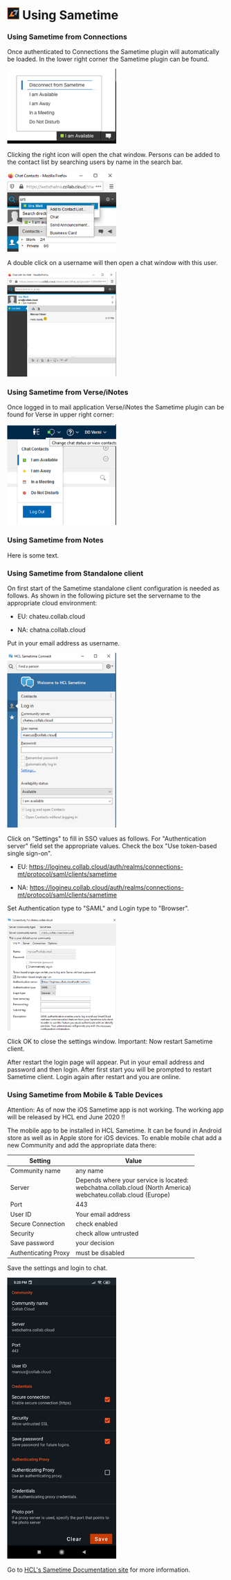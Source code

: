 # <img src="/assets/images/HCL_Sametime_Master.png" alt="SametimeLogo" height="28" /> Using Sametime

### Using Sametime from Connections
Once authenticated to Connections the Sametime plugin will automatically be loaded. In the lower right corner the Sametime plugin can be found.

<img src="/assets/images/screen-shots/sametime/connections-status.png" alt="Connections Status" width=50% />

Clicking the right icon will open the chat window. Persons can be added to the contact list by searching users by name in the search bar.

<img src="/assets/images/screen-shots/sametime/chat-window-addperson.png" alt="Add Person" width=50% />

A double click on a username will then open a chat window with this user.

<img src="/assets/images/screen-shots/sametime/chat-window.png" alt="Chat Window" width=50% />

### Using Sametime from Verse/iNotes
Once logged in to mail application Verse/iNotes the Sametime plugin can be found for Verse in upper right corner:

<img src="/assets/images/screen-shots/sametime/verse-status.png" alt="Verse Status" width=50% />

### Using Sametime from Notes
Here is some text.

### Using Sametime from Standalone client
On first start of the Sametime standalone client configuration is needed as follows.
As shown in the following picture set the servername to the appropriate cloud environment:

- EU: chateu.collab.cloud

- NA: chatna.collab.cloud

Put in your email address as username.

<img src="/assets/images/screen-shots/sametime/sametime-rich-step1.png" alt="Verse Status" width=50% />

Click on "Settings" to fill in SSO values as follows. For "Authentication server" field set the appropriate values.
Check the box "Use token-based single sign-on".

- EU: https://logineu.collab.cloud/auth/realms/connections-mt/protocol/saml/clients/sametime

- NA: https://logineu.collab.cloud/auth/realms/connections-mt/protocol/saml/clients/sametime

Set Authentication type to "SAML" and Login type to "Browser".

<img src="/assets/images/screen-shots/sametime/sametime-rich-step2.png" alt="Verse Status" width=50% />

Click OK to close the settings window.
Important: Now restart Sametime client.

After restart the login page will appear. Put in your email address and password and then login. After first start you will be prompted to restart Sametime client. Login again after restart and you are online.

### Using Sametime from Mobile & Table Devices

Attention: As of now the iOS Sametime app is not working. The working app will be released by HCL end June 2020 !!

The mobile app to be installed in HCL Sametime. It can be found in Android store as well as in Apple store for iOS devices.
To enable mobile chat add a new Community and add the appropriate data there:

|Setting|Value|
|-------|-------|
|Community name|any name|
|Server|Depends where your service is located:<br/>webchatna.collab.cloud (North America)<br/>webchateu.collab.cloud (Europe)|
|Port|443|
|User ID|Your email address|
|Secure Connection|check enabled|
|Security|check allow untrusted|
|Save password|your decision|
|Authenticating Proxy|must be disabled|

Save the settings and login to chat.

<img src="/assets/images/screen-shots/sametime/mobile-settings.png" alt="Mobile Settings" width=50% />

Go to [HCL's Sametime Documentation site](https://help.hcltechsw.com/sametime/sametime_welcome.html) for more information.
